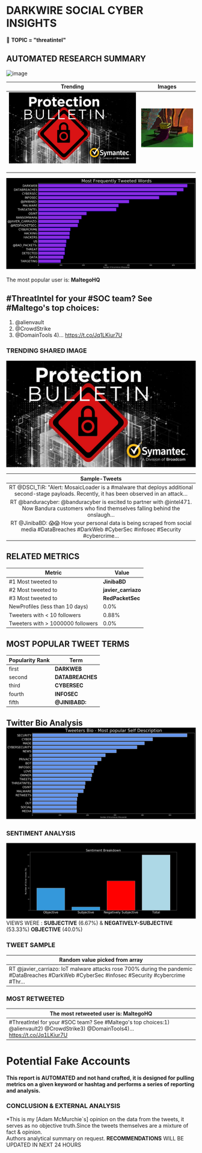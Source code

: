 # DARKWIRE SOCIAL CYBER INSIGHTS 
&#x1F34E; **TOPIC = "threatintel"**

## AUTOMATED RESEARCH SUMMARY
  ![image](darkLogo.png)   

|  Trending  |   Images | 
:-------------------------:|:-------------------------:
|  ![image](assets/threatintel/imageFile1.jpg)     <img width=200/> | ![image](assets/threatintel/imageFile2.jpg) <img width=200/> |   
 
 
![image](assets/threatintel/TWEETS.png)
<br></br>
The most popular user is: **MaltegoHQ**  
 

## #ThreatIntel for your #SOC team? See #Maltego's top choices:
1) @alienvault
2) @CrowdStrike
3) @DomainTools
4)… https://t.co/Jq1LKiur7U 

  




### TRENDING SHARED IMAGE

![image](assets/threatintel/twitterPostedImage.png)



|                **Sample-Tweets**        |
| :-------------: |
| RT @DSCI_TiR: "Alert: MosaicLoader is a #malware that deploys additional second-stage payloads. Recently, it has been observed in an attack… |
| RT @banduracyber: @banduracyber is excited to partner with @intel471. Now Bandura customers who find themselves falling behind the onslaugh… |
| RT @JinibaBD: 😱😱 How your personal data is being scraped from social media #DataBreaches #DarkWeb #CyberSec #infosec #Security #cybercrime… |

## RELATED METRICS<br>
| Metric | Value |
| ------------- | ------------- |
| #1 Most tweeted to  | **JinibaBD** |
| #2 Most tweeted to  | **javier_carriazo** |
| #3 Most tweeted to  | **RedPacketSec** |
| NewProfiles (less than 10 days) | 0.0%  |
| Tweeters with < 10 followers  | 0.88%|
| Tweeters with > 1000000 followers  | 0.0%  |



## MOST POPULAR TWEET TERMS 


| Popularity Rank  | Term |
| ------------- | ------------- |
| first  | **DARKWEB**  |
| second  | **DATABREACHES**  |
| third  | **CYBERSEC** |
| fourth  | **INFOSEC**  |
| fifth  | **@JINIBABD:**  |


## Twitter Bio Analysis![image](assets/threatintel/BIO.png)
### SENTIMENT ANALYSIS
![image](assets/threatintel/sentiment.png)
VIEWS WERE : **SUBJECTIVE**  (6.67%) & **NEGATIVELY-SUBJECTIVE** (53.33%) **OBJECTIVE** (40.0%)

### TWEET SAMPLE 
| Random value picked from array |
| ------------- |
|RT @javier_carriazo: IoT malware attacks rose 700% during the pandemic #DataBreaches #DarkWeb #CyberSec #infosec #Security #cybercrime #Thr… |

### MOST RETWEETED 

| The most retweeted user is: **MaltegoHQ**  |
| ------------- |
| #ThreatIntel for your #SOC team? See #Maltego's top choices:1) @alienvault2) @CrowdStrike3) @DomainTools4)… https://t.co/Jq1LKiur7U |

# Potential Fake Accounts
 

<b> This report is AUTOMATED and not hand crafted, it is designed for pulling metrics on a given keyword or hashtag and performs a series of reporting and analysis.</b>  
### CONCLUSION & EXTERNAL ANALYSIS

*This is my [Adam McMurchie`s] opinion on the data from the tweets, it serves as no objective truth.Since the tweets themselves are a mixture of fact & opinion.<br>
Authors analytical summary on request.
**RECOMMENDATIONS** WILL BE UPDATED IN NEXT  24 HOURS <br>